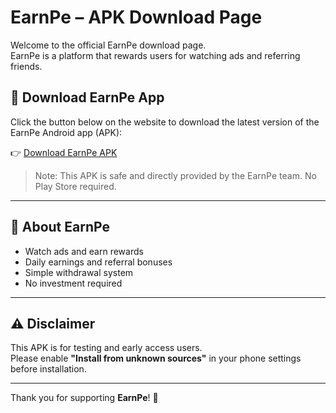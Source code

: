 # EarnPe – APK Download Page

Welcome to the official EarnPe download page.  
EarnPe is a platform that rewards users for watching ads and referring friends.

## 🔽 Download EarnPe App

Click the button below on the website to download the latest version of the EarnPe Android app (APK):

👉 [Download EarnPe APK](./earnpe.apk)

> Note: This APK is safe and directly provided by the EarnPe team. No Play Store required.

---

## 📌 About EarnPe

- Watch ads and earn rewards  
- Daily earnings and referral bonuses  
- Simple withdrawal system  
- No investment required

---

## ⚠️ Disclaimer

This APK is for testing and early access users.  
Please enable **"Install from unknown sources"** in your phone settings before installation.

---

Thank you for supporting **EarnPe**! 🚀
